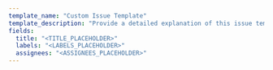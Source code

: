 ```yaml
---
template_name: "Custom Issue Template"
template_description: "Provide a detailed explanation of this issue template's purpose."
fields:
  title: "<TITLE_PLACEHOLDER>"
  labels: "<LABELS_PLACEHOLDER>"
  assignees: "<ASSIGNEES_PLACEHOLDER>"
---
```

